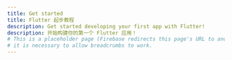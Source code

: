 ```yaml
---
title: Get started
title: Flutter 起步教程
description: Get started developing your first app with Flutter!
description: 开始构建你的第一个 Flutter 应用！
# This is a placeholder page (Firebase redirects this page's URL to another);
# it is necessary to allow breadcrumbs to work.
---
```

